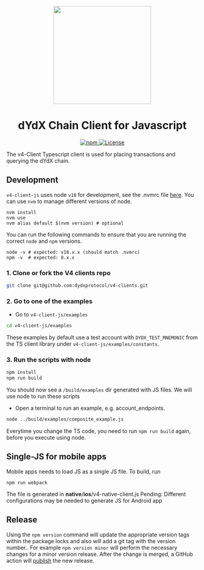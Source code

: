 <p align="center"><img src="https://dydx.exchange/icon.svg?" width="256" /></p>

<h1 align="center">dYdX Chain Client for Javascript</h1>

<div align="center">
  <a href='https://www.npmjs.com/package/@dydxprotocol/v4-client-js'>
    <img src='https://img.shields.io/npm/v/@dydxprotocol/v4-client-js.svg' alt='npm'/>
  </a>
  <a href='https://github.com/dydxprotocol/v4-clients/blob/main/v4-client-js/LICENSE'>
    <img src='https://img.shields.io/badge/License-AGPL_v3-blue.svg' alt='License' />
  </a>
</div>

The v4-Client Typescript client is used for placing transactions and querying the dYdX chain.

## Development

`v4-client-js` uses node `v18` for development, see the .nvmrc file [here](https://github.com/dydxprotocol/v4-clients/blob/main/v4-client-js/.nvmrc).
You can use `nvm` to manage different versions of node.

```
nvm install
nvm use
nvm alias default $(nvm version) # optional
```

You can run the following commands to ensure that you are running the correct `node` and `npm` versions.

```
node -v # expected: v18.x.x (should match .nvmrc)
npm -v  # expected: 8.x.x
```

### 1. Clone or fork the V4 clients repo

```bash
git clone git@github.com:dydxprotocol/v4-clients.git
```

### 2. Go to one of the examples

- Go to `v4-client-js/examples`

```bash
cd v4-client-js/examples
```

These examples by default use a test account with `DYDX_TEST_MNEMONIC` from the TS client library under `v4-client-js/examples/constants`.

### 3. Run the scripts with node

```bash
npm install
npm run build
```

You should now see a `/build/examples` dir generated with JS files. We will use node to run these scripts

- Open a terminal to run an example, e.g. account_endpoints.

```bash
node ../build/examples/composite_example.js

```

Everytime you change the TS code, you need to run `npm run build` again, before you execute using node.

## Single-JS for mobile apps

Mobile apps needs to load JS as a single JS file. To build, run

```
npm run webpack
```

The file is generated in **native**/**ios**/v4-native-client.js
Pending: Different configurations may be needed to generate JS for Android app

## Release

Using the `npm version` command will update the appropriate version tags within the package locks and also will add a git tag with the version number..
For example `npm version minor` will perform the necessary changes for a minor version release. After the change is merged, a GitHub action will
[publish](https://github.com/dydxprotocol/v4-clients/blob/master/.github/workflows/js-publish.yml) the new release.
